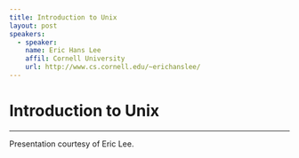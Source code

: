 ```yaml
---
title: Introduction to Unix
layout: post
speakers:
  - speaker:
    name: Eric Hans Lee
    affil: Cornell University
    url: http://www.cs.cornell.edu/~erichanslee/
---
```


# Introduction to Unix
--------------------------------------------------------------------------------

Presentation courtesy of Eric Lee.

<script async class="speakerdeck-embed" data-id="01f6bf06de7c4dc1974631e100747769" data-ratio="1.33333333333333" src="//speakerdeck.com/assets/embed.js"></script>

